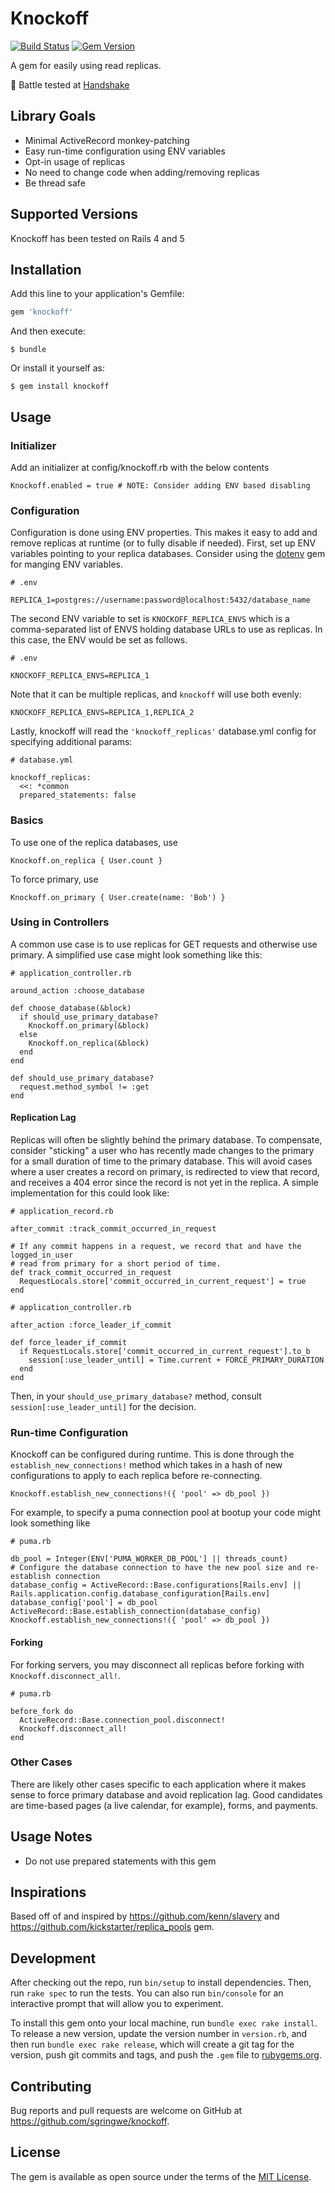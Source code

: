 # Knockoff

[![Build Status](https://travis-ci.org/sgringwe/knockoff.svg?branch=master)](https://travis-ci.org/sgringwe/knockoff)
[![Gem Version](https://badge.fury.io/rb/knockoff.svg)](https://badge.fury.io/rb/knockoff)

A gem for easily using read replicas.

:handshake: Battle tested at [Handshake](https://joinhandshake.com/engineering/)

## Library Goals

* Minimal ActiveRecord monkey-patching
* Easy run-time configuration using ENV variables
* Opt-in usage of replicas
* No need to change code when adding/removing replicas
* Be thread safe

## Supported Versions

Knockoff has been tested on Rails 4 and 5

## Installation

Add this line to your application's Gemfile:

```ruby
gem 'knockoff'
```

And then execute:

    $ bundle

Or install it yourself as:

    $ gem install knockoff

## Usage

### Initializer

Add an initializer at config/knockoff.rb with the below contents

```
Knockoff.enabled = true # NOTE: Consider adding ENV based disabling
```

### Configuration

Configuration is done using ENV properties. This makes it easy to add and remove replicas at runtime (or to fully disable if needed). First, set up ENV variables pointing to your replica databases. Consider using the [dotenv](https://github.com/bkeepers/dotenv) gem for manging ENV variables.

```
# .env

REPLICA_1=postgres://username:password@localhost:5432/database_name
```

The second ENV variable to set is `KNOCKOFF_REPLICA_ENVS` which is a comma-separated list of ENVS holding database URLs to use as replicas. In this case, the ENV would be set as follows.

```
# .env

KNOCKOFF_REPLICA_ENVS=REPLICA_1
```

Note that it can be multiple replicas, and `knockoff` will use both evenly:

```
KNOCKOFF_REPLICA_ENVS=REPLICA_1,REPLICA_2
```

Lastly, knockoff will read the `'knockoff_replicas'` database.yml config for specifying additional params:

```
# database.yml

knockoff_replicas:
  <<: *common
  prepared_statements: false
```

### Basics

To use one of the replica databases, use

```
Knockoff.on_replica { User.count }
```

To force primary, use

```
Knockoff.on_primary { User.create(name: 'Bob') }
```

### Using in Controllers

A common use case is to use replicas for GET requests and otherwise use primary. A simplified use case might look something like this:

```
# application_controller.rb

around_action :choose_database

def choose_database(&block)
  if should_use_primary_database?
    Knockoff.on_primary(&block)
  else
    Knockoff.on_replica(&block)
  end
end

def should_use_primary_database?
  request.method_symbol != :get
end

```

#### Replication Lag

Replicas will often be slightly behind the primary database. To compensate, consider "sticking" a user who has recently made changes to the primary for a small duration of time to the primary database. This will avoid cases where a user creates a record on primary, is redirected to view that record, and receives a 404 error since the record is not yet in the replica. A simple implementation for this could look like:

```
# application_record.rb

after_commit :track_commit_occurred_in_request

# If any commit happens in a request, we record that and have the logged_in_user
# read from primary for a short period of time.
def track_commit_occurred_in_request
  RequestLocals.store['commit_occurred_in_current_request'] = true
end

# application_controller.rb

after_action :force_leader_if_commit

def force_leader_if_commit
  if RequestLocals.store['commit_occurred_in_current_request'].to_b
    session[:use_leader_until] = Time.current + FORCE_PRIMARY_DURATION
  end
end

```

Then, in your `should_use_primary_database?` method, consult `session[:use_leader_until]` for the decision.

### Run-time Configuration

Knockoff can be configured during runtime. This is done through the `establish_new_connections!` method which takes in a hash of new configurations to apply to each replica before re-connecting.

```
Knockoff.establish_new_connections!({ 'pool' => db_pool })
```

For example, to specify a puma connection pool at bootup your code might look something like

```
# puma.rb

db_pool = Integer(ENV['PUMA_WORKER_DB_POOL'] || threads_count)
# Configure the database connection to have the new pool size and re-establish connection
database_config = ActiveRecord::Base.configurations[Rails.env] || Rails.application.config.database_configuration[Rails.env]
database_config['pool'] = db_pool
ActiveRecord::Base.establish_connection(database_config)
Knockoff.establish_new_connections!({ 'pool' => db_pool })

```

#### Forking

For forking servers, you may disconnect all replicas before forking with `Knockoff.disconnect_all!`.

```
# puma.rb

before_fork do
  ActiveRecord::Base.connection_pool.disconnect!
  Knockoff.disconnect_all!
end
```

### Other Cases

There are likely other cases specific to each application where it makes sense to force primary database and avoid replication lag. Good candidates are time-based pages (a live calendar, for example), forms, and payments.

## Usage Notes

* Do not use prepared statements with this gem

## Inspirations

Based off of and inspired by https://github.com/kenn/slavery and https://github.com/kickstarter/replica_pools gem.

## Development

After checking out the repo, run `bin/setup` to install dependencies. Then, run `rake spec` to run the tests. You can also run `bin/console` for an interactive prompt that will allow you to experiment.

To install this gem onto your local machine, run `bundle exec rake install`. To release a new version, update the version number in `version.rb`, and then run `bundle exec rake release`, which will create a git tag for the version, push git commits and tags, and push the `.gem` file to [rubygems.org](https://rubygems.org).

## Contributing

Bug reports and pull requests are welcome on GitHub at https://github.com/sgringwe/knockoff.

## License

The gem is available as open source under the terms of the [MIT License](http://opensource.org/licenses/MIT).

